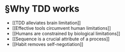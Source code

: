 # §Why TDD works
- [[TDD alleviates brain limitation]]
- [[Effective tools circumvent human limitations]]
- [[Humans are constrained by biological limitations]]
- [[Sequence is a crucial attribute of a process]]
- [[Habit removes self-negotiation]]

<!-- #evergreen  #outline -->

<!-- {BearID:327E5848-F7E1-4353-9E8D-BA4B9BA0DB01-1543-0000D1EFEBC08F18} -->
